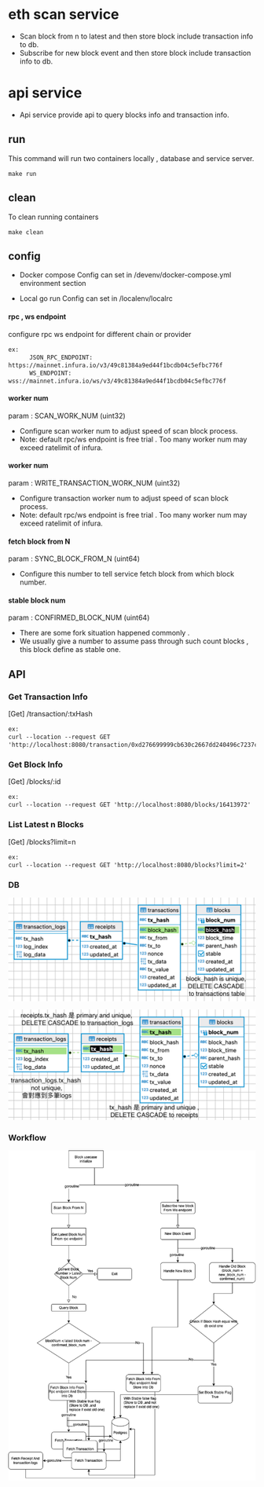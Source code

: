 # eth scan service
 - Scan block from n to latest and then store block include transaction info to db.  
 - Subscribe for new block event and then store block include transaction info to db.

# api service
 - Api service provide api to query blocks info and transaction info.

## run
This command will run two containers locally , database and service server.
```
make run 
```


## clean
To clean running containers
```
make clean
```


## config
- Docker compose
Config can set in /devenv/docker-compose.yml  
environment section 

- Local go run
Config can set in /localenv/localrc


#### rpc , ws endpoint
configure rpc ws endpoint for different chain or provider
```
ex:
      JSON_RPC_ENDPOINT: https://mainnet.infura.io/v3/49c81384a9ed44f1bcdb04c5efbc776f
      WS_ENDPOINT: wss://mainnet.infura.io/ws/v3/49c81384a9ed44f1bcdb04c5efbc776f
```

#### worker num 
param : SCAN_WORK_NUM (uint32)
- Configure scan worker num to adjust speed of scan block process.
- Note: default rpc/ws endpoint is free trial . Too many worker num may exceed ratelimit of infura.

#### worker num
param : WRITE_TRANSACTION_WORK_NUM (uint32)
- Configure transaction worker num to adjust speed of scan block process.
- Note: default rpc/ws endpoint is free trial . Too many worker num may exceed ratelimit of infura.


#### fetch block from N
param : SYNC_BLOCK_FROM_N (uint64)
- Configure this number to tell service fetch block from which block number.



#### stable block num
param : CONFIRMED_BLOCK_NUM (uint64)
- There are some fork situation happened commonly .
- We usually give a number to assume pass through such count blocks , this block define as stable one.


## API 
### Get Transaction Info
[Get] /transaction/:txHash
```
ex:
curl --location --request GET 'http://localhost:8080/transaction/0xd276699999cb630c2667dd240496c7237cd2218e16e1a1d47299ae86a14427a2'
```

### Get Block Info
[Get] /blocks/:id
```
ex:
curl --location --request GET 'http://localhost:8080/blocks/16413972'
```

### List Latest n Blocks
[Get] /blocks?limit=n
```
ex:
curl --location --request GET 'http://localhost:8080/blocks?limit=2'
```

### DB

![alt text](https://github.com/ryanCool/ethService/blob/master/docs/blocks_db.png)

![alt text](https://github.com/ryanCool/ethService/blob/master/docs/transaction_db.png)

### Workflow
![alt text](https://github.com/ryanCool/ethService/blob/master/docs/workflow.png)